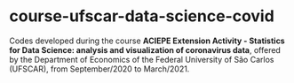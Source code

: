 # course-ufscar-data-science-covid
Codes developed during the course **ACIEPE Extension Activity - Statistics for Data Science: analysis and visualization of coronavirus data**, offered by the Department of Economics of the Federal University of São Carlos (UFSCAR), from September/2020 to March/2021.
